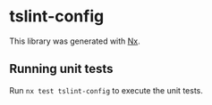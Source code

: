 # tslint-config

This library was generated with [Nx](https://nx.dev).

## Running unit tests

Run `nx test tslint-config` to execute the unit tests.
